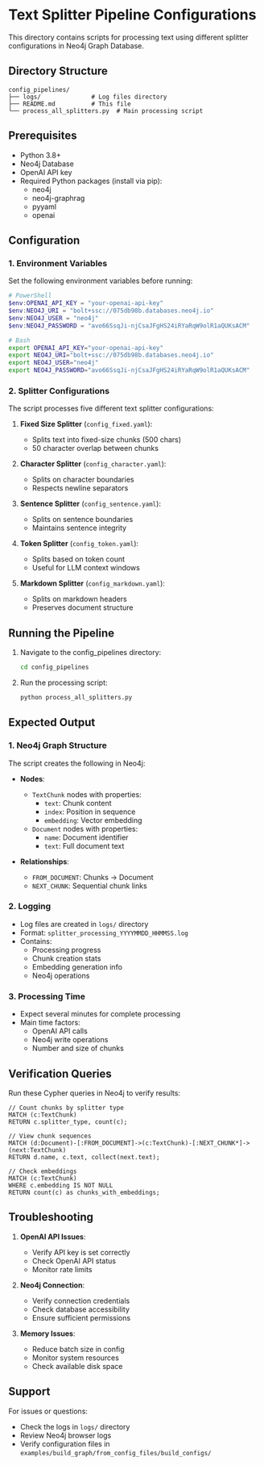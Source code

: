 # Text Splitter Pipeline Configurations

This directory contains scripts for processing text using different splitter configurations in Neo4j Graph Database.

## Directory Structure

```
config_pipelines/
├── logs/              # Log files directory
├── README.md          # This file
└── process_all_splitters.py  # Main processing script
```

## Prerequisites

- Python 3.8+
- Neo4j Database
- OpenAI API key
- Required Python packages (install via pip):
  - neo4j
  - neo4j-graphrag
  - pyyaml
  - openai

## Configuration

### 1. Environment Variables

Set the following environment variables before running:

```powershell
# PowerShell
$env:OPENAI_API_KEY = "your-openai-api-key"
$env:NEO4J_URI = "bolt+ssc://075db98b.databases.neo4j.io"
$env:NEO4J_USER = "neo4j"
$env:NEO4J_PASSWORD = "avo66SsqJi-njCsaJFgHS24iRYaRqW9olR1aQUKsACM"
```

```bash
# Bash
export OPENAI_API_KEY="your-openai-api-key"
export NEO4J_URI="bolt+ssc://075db98b.databases.neo4j.io"
export NEO4J_USER="neo4j"
export NEO4J_PASSWORD="avo66SsqJi-njCsaJFgHS24iRYaRqW9olR1aQUKsACM"
```

### 2. Splitter Configurations

The script processes five different text splitter configurations:

1. **Fixed Size Splitter** (`config_fixed.yaml`):
   - Splits text into fixed-size chunks (500 chars)
   - 50 character overlap between chunks

2. **Character Splitter** (`config_character.yaml`):
   - Splits on character boundaries
   - Respects newline separators

3. **Sentence Splitter** (`config_sentence.yaml`):
   - Splits on sentence boundaries
   - Maintains sentence integrity

4. **Token Splitter** (`config_token.yaml`):
   - Splits based on token count
   - Useful for LLM context windows

5. **Markdown Splitter** (`config_markdown.yaml`):
   - Splits on markdown headers
   - Preserves document structure

## Running the Pipeline

1. Navigate to the config_pipelines directory:
   ```bash
   cd config_pipelines
   ```

2. Run the processing script:
   ```bash
   python process_all_splitters.py
   ```

## Expected Output

### 1. Neo4j Graph Structure

The script creates the following in Neo4j:

- **Nodes**:
  - `TextChunk` nodes with properties:
    - `text`: Chunk content
    - `index`: Position in sequence
    - `embedding`: Vector embedding
  - `Document` nodes with properties:
    - `name`: Document identifier
    - `text`: Full document text

- **Relationships**:
  - `FROM_DOCUMENT`: Chunks → Document
  - `NEXT_CHUNK`: Sequential chunk links

### 2. Logging

- Log files are created in `logs/` directory
- Format: `splitter_processing_YYYYMMDD_HHMMSS.log`
- Contains:
  - Processing progress
  - Chunk creation stats
  - Embedding generation info
  - Neo4j operations

### 3. Processing Time

- Expect several minutes for complete processing
- Main time factors:
  - OpenAI API calls
  - Neo4j write operations
  - Number and size of chunks

## Verification Queries

Run these Cypher queries in Neo4j to verify results:

```cypher
// Count chunks by splitter type
MATCH (c:TextChunk)
RETURN c.splitter_type, count(c);

// View chunk sequences
MATCH (d:Document)-[:FROM_DOCUMENT]->(c:TextChunk)-[:NEXT_CHUNK*]->(next:TextChunk)
RETURN d.name, c.text, collect(next.text);

// Check embeddings
MATCH (c:TextChunk)
WHERE c.embedding IS NOT NULL
RETURN count(c) as chunks_with_embeddings;
```

## Troubleshooting

1. **OpenAI API Issues**:
   - Verify API key is set correctly
   - Check OpenAI API status
   - Monitor rate limits

2. **Neo4j Connection**:
   - Verify connection credentials
   - Check database accessibility
   - Ensure sufficient permissions

3. **Memory Issues**:
   - Reduce batch size in config
   - Monitor system resources
   - Check available disk space

## Support

For issues or questions:
- Check the logs in `logs/` directory
- Review Neo4j browser logs
- Verify configuration files in `examples/build_graph/from_config_files/build_configs/` 